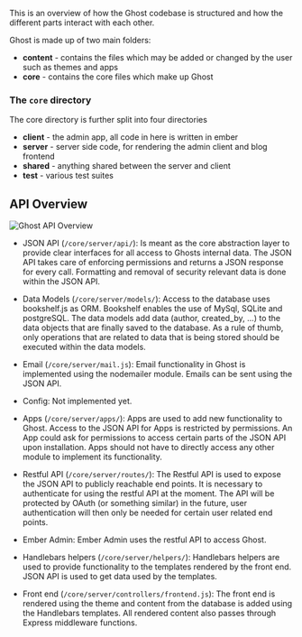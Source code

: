 This is an overview of how the Ghost codebase is structured and how the different parts interact with each other. 

Ghost is made up of two main folders:

* **content**  - contains the files which may be added or changed by the user such as themes and apps
* **core** - contains the core files which make up Ghost

### The `core` directory

The core directory is further split into four directories

* **client** - the admin app, all code in here is written in ember
* **server** - server side code, for rendering the admin client and blog frontend
* **shared** - anything shared between the server and client
* **test** - various test suites

## API Overview

![Ghost API Overview](https://dl.dropboxusercontent.com/u/1338220/ghost/Ghost_API.png)

- JSON API (`/core/server/api/`): Is meant as the core abstraction layer to provide clear interfaces for all access to Ghosts internal data. The JSON API takes care of enforcing permissions and returns a JSON response for every call. Formatting and removal of security relevant data is done within the JSON API.

- Data Models (`/core/server/models/`): Access to the database uses bookshelf.js as ORM. Bookshelf enables the use of MySql, SQLite and postgreSQL. The data models add data (author, created_by, ...) to the data objects that are finally saved to the database. As a rule of thumb, only operations that are related to data that is being stored should be executed within the data models.

- Email (`/core/server/mail.js`): Email functionality in Ghost is implemented using the nodemailer module. Emails can be sent using the JSON API.

- Config: Not implemented yet.

- Apps (`/core/server/apps/`): Apps are used to add new functionality to Ghost. Access to the JSON API for Apps is restricted by permissions. An App could ask for permissions to access certain parts of the JSON API upon installation. Apps should not have to directly access any other module to implement its functionality.

- Restful API (`/core/server/routes/`): The Restful API is used to expose the JSON API to publicly reachable end points. It is necessary to authenticate for using the restful API at the moment. The API will be protected by OAuth (or something similar) in the future, user authentication will then only be needed for certain user related end points.

- Ember Admin: Ember Admin uses the restful API to access Ghost.

- Handlebars helpers (`/core/server/helpers/`): Handlebars helpers are used to provide functionality to the templates rendered by the front end. JSON API is used to get data used by the templates.

- Front end (`/core/server/controllers/frontend.js`): The front end is rendered using the theme and content from the database is added using the Handlebars templates.  All rendered content also passes through Express middleware functions.